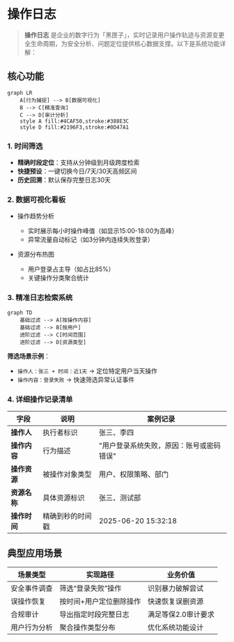# 操作日志

> **操作日志** 是企业的数字行为「黑匣子」，实时记录用户操作轨迹与资源变更全生命周期，为安全分析、问题定位提供核心数据支撑。以下是系统功能详解：

## 核心功能

```mermaid  
graph LR  
    A[行为捕捉] --> B[数据可视化]  
    B --> C[精准查询]  
    C --> D[审计分析]  
    style A fill:#4CAF50,stroke:#388E3C  
    style D fill:#2196F3,stroke:#0D47A1  
```  

### 1. 时间筛选
- **精确时段定位**：支持从分钟级到月级跨度检索
- **快捷预设**：一键切换今日/7天/30天高频区间
- **历史回溯**：默认保存完整日志30天

### 2. 数据可视化看板

- 操作趋势分析
  - 实时展示每小时操作峰值（如显示15:00-18:00为高峰）
  - 异常流量自动标记（如3分钟内连续失败登录）

- 资源分布热图
  - 用户登录占主导（如占比85%）
  - 关键操作分类聚合统计

### 3. 精准日志检索系统
```mermaid  
graph TD  
    基础过滤 --> A[按操作内容]  
    基础过滤 --> B[按用户]  
    进阶过滤 --> C[时间范围]  
    进阶过滤 --> D[资源类型]  
```  
**筛选场景示例**：
- `操作人：张三 + 时间：近1天` → 定位特定用户当天操作
- `操作内容：登录失败` → 快速筛选异常认证事件

### 4. 详细操作记录清单
| 字段         | 说明                  | 案例记录                  |  
|--------------|-----------------------|--------------------------|  
| **操作人**   | 执行者标识            | 张三、李四              |  
| **操作内容** | 行为描述              | "用户登录系统失败，原因：账号或密码错误" |  
| **操作资源** | 被操作对象类型        | 用户、权限策略、部门       |  
| **资源名称** | 具体资源标识          | 张三、测试部            |  
| **操作时间** | 精确到秒的时间戳      | 2025-06-20 15:32:18      |  

## 典型应用场景

| 场景类型       | 实现路径                     | 业务价值                  |  
|----------------|------------------------------|--------------------------|  
| 安全事件调查   | 筛选“登录失败”操作           | 识别暴力破解尝试          |  
| 误操作恢复     | 按时间+用户定位删除操作       | 快速恢复误删资源          |  
| 合规审计       | 导出指定时段完整日志          | 满足等保2.0审计要求       |  
| 用户行为分析   | 聚合操作类型分布              | 优化系统功能设计          |  
